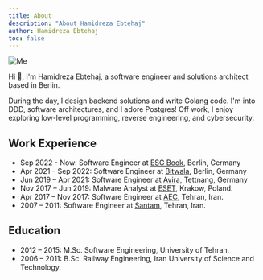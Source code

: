 ```yaml
---
title: About
description: "About Hamidreza Ebtehaj"
author: Hamidreza Ebtehaj
toc: false
---
```


![Me](/pages/me.jpg)

Hi :wave:, I'm Hamidreza Ebtehaj, a software engineer and solutions architect based in Berlin.

During the day, I design backend solutions and write Golang code. I'm into DDD, software architectures, and I adore Postgres!
Off work, I enjoy exploring low-level programming, reverse engineering, and cybersecurity.

## Work Experience

- Sep 2022 - Now: Software Engineer at [ESG Book](https://esgbook.com), Berlin, Germany
- Apr 2021 – Sep 2022: Software Engineer at [Bitwala](https://bitwala.com), Berlin, Germany
- Jun 2019 – Apr 2021: Software Engineer at [Avira](https://avira.com), Tettnang, Germany
- Nov 2017 – Jun 2019: Malware Analyst at [ESET](https://eset.com), Krakow, Poland.
- Apr 2017 – Nov 2017: Software Engineer at [AEC](https://ravanertebat.com), Tehran, Iran.
- 2007 – 2011: Software Engineer at [Santam](https://santamco.ir/en/), Tehran, Iran.

## Education

- 2012 – 2015: M.Sc. Software Engineering, University of Tehran.
- 2006 – 2011: B.Sc. Railway Engineering, Iran University of Science and Technology.
